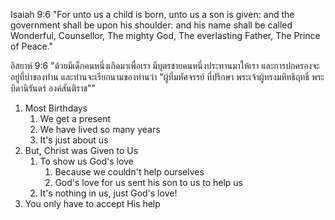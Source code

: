Isaiah 9:6 "For unto us a child is born, unto us a son is given: and the government shall be upon his shoulder: and his name shall be called Wonderful, Counsellor, The mighty God, The everlasting Father, The Prince of Peace."

อิสยาห์ 9:6 "ด้วยมีเด็กคนหนึ่งเกิดมาเพื่อเรา มีบุตรชายคนหนึ่งประทานมาให้เรา และการปกครองจะอยู่ที่บ่าของท่าน และท่านจะเรียกนามของท่านว่า "ผู้ที่มหัศจรรย์ ที่ปรึกษา พระเจ้าผู้ทรงมหิทธิฤทธิ์ พระบิดานิรันดร์ องค์สันติราช""

1. Most Birthdays
    1. We get a present
    2. We have lived so many years
    3. It's just about us
2. But, Christ was Given to Us
    1. To show us God's love
        1. Because we couldn't help ourselves
        2. God's love for us sent his son to us to help us
    2. It's nothing in us, just God's love!
3. You only have to accept His help